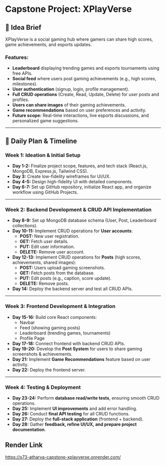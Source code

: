# Capstone Project: XPlayVerse

## 📌 Idea Brief
XPlayVerse is a social gaming hub where gamers can share high scores, game achievements, and esports updates.

### Features:
- **Leaderboard** displaying trending games and esports tournaments using free APIs.
- **Social feed** where users post gaming achievements (e.g., high scores, milestones).
- **User authentication** (signup, login, profile management).
- **Full CRUD operations** (Create, Read, Update, Delete) for user posts and profiles.
- **Users can share images** of their gaming achievements.
- **Game recommendations** based on user preferences and activity.
- **Future scope:** Real-time interactions, live esports discussions, and personalized game suggestions.

---

## 📅 Daily Plan & Timeline

### **Week 1: Ideation & Initial Setup**
- **Day 1-2:** Finalize project scope, features, and tech stack (React.js, MongoDB, Express.js, Tailwind CSS).
- **Day 3:** Create low-fidelity wireframes for UI/UX.
- **Day 4-5:** Design high-fidelity UI with detailed components.
- **Day 6-7:** Set up GitHub repository, initialize React app, and organize workflow using GitHub Projects.

---

### **Week 2: Backend Development & CRUD API Implementation**
- **Day 8-9:** Set up MongoDB database schema (User, Post, Leaderboard collections).
- **Day 10-11:** Implement CRUD operations for **User accounts**:
  - **POST:** New user registration.
  - **GET:** Fetch user details.
  - **PUT:** Edit user information.
  - **DELETE:** Remove user account.
- **Day 12-13:** Implement CRUD operations for **Posts** (high scores, achievements, shared images):
  - **POST:** Users upload gaming screenshots.
  - **GET:** Fetch posts from the database.
  - **PUT:** Edit posts (e.g., caption, score update).
  - **DELETE:** Remove posts.
- **Day 14:** Deploy the backend server and test all CRUD APIs.

---

### **Week 3: Frontend Development & Integration**
- **Day 15-16:** Build core React components:
  - Navbar
  - Feed (showing gaming posts)
  - Leaderboard (trending games, tournaments)
  - Profile Page
- **Day 17-18:** Connect frontend with backend CRUD APIs.
- **Day 19-20:** Develop the **Post System** for users to share gaming screenshots & achievements.
- **Day 21:** Implement **Game Recommendations** feature based on user activity.
- **Day 22:** Deploy the frontend server.

---

### **Week 4: Testing & Deployment**
- **Day 23-24:** Perform **database read/write tests**, ensuring smooth CRUD operations.
- **Day 25:** Implement **UI improvements** and add error handling.
- **Day 26:** Conduct **final API testing** for all CRUD functions.
- **Day 27:** Deploy the **full-stack application** (frontend + backend).
- **Day 28:** Gather **feedback, refine UI/UX, and prepare project documentation**.

## Render Link 
https://s73-atharva-capstone-xplayverse.onrender.com/

